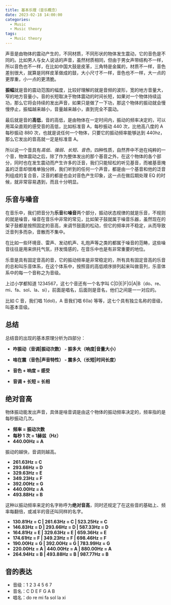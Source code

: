 ```yaml
---
title: 基本乐理（音乐概念）
date: 2023-02-18 14:00:00
categories:
  - Music
  - Music theory
tags:
  - Music theory
---
```


声音是由物体的震动产生的，不同材质，不同形状的物体发生震动，它的音色是不同的。比如男人与女人说话的声音，虽然材质相同，但由于男女声带结构不一样，所以音色也不一样，在比如中国大鼓是皮革，三角特是金属的，材质不一样，音色差别很大，就算是同样皮革做成的鼓，大小尺寸不一样，音色也不一样，大一点的更厚重，小一点的更清脆。

<!-- more -->

**振幅**就是音的震动范围的幅度，比较好理解的就是音频的波形，宽的地方音量大，窄的地方音量小，音的长短取决于物体震动的时间长短，如果对一个物体持续运功，那么它将会持续的发出声音，如果只是做了一下功，那这个物体的振动就会慢慢停止，振幅越来越小，音量越来越小，直到完全不震动。

最后就是音的**高低**，音的高低，是由物体在一定时间内，振动的频率决定的，可以用耳朵直观的感受音的高低，比如标准音 A，每秒振动 440 次，比他高八度的 A 每秒振动 880 次，也就是说任何一个物体，只要它的振动频率能够达到 440hz，那么它发出的音高就一定是标准音 A。

所以说一个音具有*高低、强弱、长短、音色*，四种性质，自然界中不逊在纯粹的一个音，物体震动之后，除了作为整体发出的那个基音之外，在这个物体的各个部分，同时也在发生震动而产生许多的泛音，我们只能轻松的听见基音，而被基音掩盖的泛音却很难单独分辨，我们听到的任何一个声音，都是由一个基音和他的泛音列组成的复合音，泛音的都是也会对音色产生印象，这一点在做后期处理 EQ 的时候，就非常容易遇到，而且十分明显。

## 乐音与噪音

在音乐中，我们把音分为**乐音**和**噪音**两个部分，振动状态规律的就是乐音，不规则的就是噪音，噪音在音乐中非常的常见，比如架子鼓就属于噪音乐器，虽然现在的架子鼓都是按照固定的音高，来调节鼓面的松动，但它的频率并不稳定，从而导致泛音列多而杂，音散而不集中。

在比如一些环境音、雷声、发动机声、礼炮声等之类的都属于噪音的范畴，这些噪音往往是用来烘托气氛，抒发情感的，在音乐中也是有非常重要的地位。

乐音是具有固定音高的音，它的振动频率是非常稳定的，所有具有固定音高的乐音的总和叫乐音体系，在这个体系中，按照音的高低顺序排列起来叫做音列，乐音体系中的每一个音称之为音级。

上过小学都知道 1234567，这七个音还有一个名字叫 C|D|E|F|G|A|B（do、re、mi、fa、sol、la、si），前面是唱名，后面则是音名，他们之间是一一对应的。

比如 C 音，我们唱 1(dol)，A 音我们唱 6(la) 等等，这七个具有独立名称的音级，叫基本音级。

## 总结

总结音的出现的基本原理分析为四部分：

- **咋振动（音调|振动次数） - 振多大（响度|音量大小）**

- **啥在震（音色|声音特性） - 震多久（长短|时间长度）**

- **音色 + 响度 = 感受**
- **音调 + 长短 = 长相**

## 绝对音高

物体振动能发出声音，具体是啥音调是由这个物体的振动频率决定的，频率指的是每秒振动几次。

- **频率 = 振动次数**
- **每秒 1 次 = 1赫兹（Hz）**
- **440.00Hz = A**

振动的越快，音调则越高。

- **261.63Hz = C**
- **293.66Hz = D**
- **329.63Hz = E**
- **349.23Hz = F**
- **392.00Hz = G**
- **440.00Hz = A**
- **493.88Hz = B**

这种以振动频率来定的名字称呼为**绝对音高**，同时还规定了在这些音的基础上、频率每翻倍，或减半的音还叫同样的名字。

- **130.81Hz = C | 261.63Hz = C | 523.25Hz = C**
- **146.83Hz = D | 293.66Hz = D | 587.33Hz = D**
- **164.81Hz = E | 329.63Hz = E | 659.36Hz = E**
- **174.61Hz = F | 349.23Hz = F | 698.46Hz = F**
- **190.00Hz = G | 392.00Hz = G | 783.99Hz = G**
- **220.00Hz = A | 440.00Hz = A | 880.00Hz = A**
- **264.94Hz = B | 493.88Hz = B | 987.77Hz = B**

## 音的表达

- 音级：1 2 3 4 5 6 7
- 音名：C D E F G A B
- 唱名：do re mi fa sol la xi
